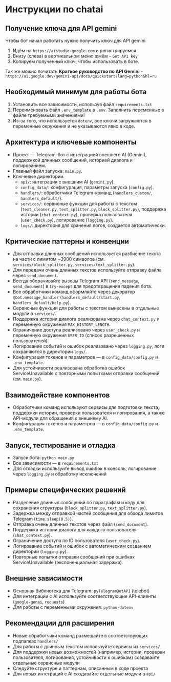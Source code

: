 # Инструкции по chatai

## Получение ключа для API gemini
Чтобы бот начал работать нужно получить ключ для API gemini

1. Идём на `https://aistudio.google.com` и регистрируемся
2. Внизу (слева) в вертикальном меню жмём - `Get API key`
3. Копируем полученный ключ, чтобы использовать в боте.

Так же можно почитать **Краткое руководство по API Gemini** - `https://ai.google.dev/gemini-api/docs/quickstart?lang=python&hl=ru`

## Необходимый минимум для работы бота

1. Установить все зависимости, используя файл `requirements.txt`
2. Переименовать файл `.env_template` в `.env`. Заполнить переменные в файле требуемыми значениями!
3. Из-за того, что используется `dotenv`, все ключи загружаются в переменные окружения и не указываются явно в коде.

## Архитектура и ключевые компоненты
- Проект — Telegram-бот с интеграцией внешнего AI (Gemini), поддержкой длинных сообщений, историей диалога и логированием.
- Главный файл запуска: `main.py`.
- Ключевые директории:
  - `api/`: интеграция с внешним AI (`gemini.py`).
  - `config_data/`: конфигурация, параметры запуска (`config.py`).
  - `handlers/`: обработчики Telegram-команд (`handlers_custom/`, `handlers_default/`).
  - `services/`: сервисные функции для работы с текстом (`text_cleaner.py`, `text_splitter.py`, `block_splitter.py`), поддержка истории (`chat_context.py`), проверка пользователя (`user_check.py`), логирование (`logging.py`).
  - `logs/`: директория для хранения логов, создаётся автоматически.

## Критические паттерны и конвенции
- Для отправки длинных сообщений используется разбиение текста на части с лимитом ~3900 символов (см. `services/block_splitter.py`, `services/text_splitter.py`).
- Для передачи очень длинных текстов используйте отправку файла через `send_document`.
- Всегда оборачивайте вызовы Telegram API (`send_message`, `send_document`) в `try-except` для предотвращения падения бота.
- Все обработчики команд оформляйте через декоратор `@bot.message_handler` (`handlers_default/start.py`, `handlers_default/help.py`).
- Сервисные функции для работы с текстом вынесены в отдельные модули в `services/`.
- Поддержка истории диалога реализована через `chat_context.py` и переменную окружения `MAX_HISTORY_LENGTH`.
- Ограничение доступа реализовано через `user_check.py` и переменную окружения `USER_ID` (список разрешённых пользователей).
- Логирование событий и ошибок реализовано через `logging.py`, логи сохраняются в директории `logs/`.
- Конфигурация токенов и параметров — в `config_data/config.py` и `.env_template`.
- Для устойчивости реализована обработка ошибок ServiceUnavailable с повторными попытками отправки сообщений (см. `main.py`).

## Взаимодействие компонентов
- Обработчики команд используют сервисы для подготовки текста, поддержки истории, проверки пользователя и логирования, а также API-модули для обращения к внешнему AI.
- Конфигурация токенов и параметров — в `config_data/config.py` и `.env_template`.

## Запуск, тестирование и отладка
- Запуск бота: `python main.py`
- Все зависимости — в `requirements.txt`
- Для отладки используйте вывод ошибок в консоль, логирование через `logging.py` и обработку исключений

## Примеры специфических решений
- Разделение длинных сообщений по параграфам и коду для сохранения структуры (`block_splitter.py`, `text_splitter.py`).
- Задержка между отправкой частей сообщения для обхода лимитов Telegram (`time.sleep(0.5)`).
- Отправка очень длинных текстов через файл (`send_document`).
- Поддержка истории диалога для каждого пользователя (`chat_context.py`).
- Ограничение доступа по ID пользователя (`user_check.py`).
- Логирование событий и ошибок с автоматическим созданием директории (`logging.py`).
- Повторные попытки отправки сообщений при ошибках ServiceUnavailable (экспоненциальная задержка).

## Внешние зависимости
- Основная библиотека для Telegram: `pyTelegramBotAPI` (telebot)
- Для интеграции с AI используйте соответствующие API-клиенты (`google-genai`, `requests`)
- Для работы с переменными окружения: `python-dotenv`

## Рекомендации для расширения
- Новые обработчики команд размещайте в соответствующих подпапках `handlers/`
- Для работы с длинным текстом используйте сервисы из `services/`
- Для поддержки новых возможностей (например, истории, проверки пользователя, логирования, устойчивости к ошибкам) создавайте отдельные сервисные модули
- Следуйте структуре и паттернам, описанным в коде проекта
- Для новых интеграций с AI создавайте отдельные модули в `api/`